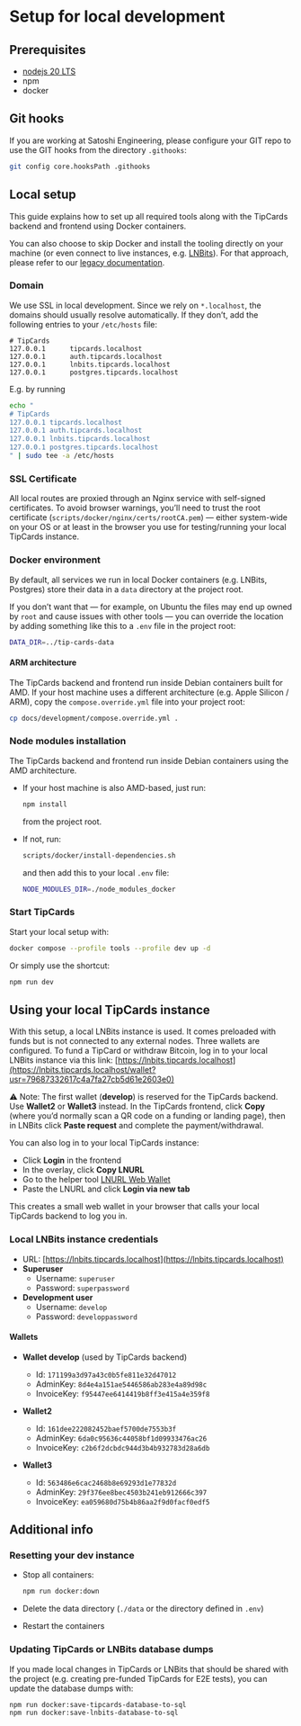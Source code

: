 # Setup for local development

## Prerequisites

- [nodejs 20 LTS](https://nodejs.org/en/)
- npm
- docker

## Git hooks

If you are working at Satoshi Engineering, please configure your GIT repo to use the GIT hooks from the directory `.githooks`:

```sh
git config core.hooksPath .githooks
```

## Local setup

This guide explains how to set up all required tools along with the TipCards backend and frontend using Docker containers.

You can also choose to skip Docker and install the tooling directly on your machine (or even connect to live instances, e.g. [LNBits](https://demo.lnbits.com/)). For that approach, please refer to our [legacy documentation](legacy-setup.md).

### Domain

We use SSL in local development. Since we rely on `*.localhost`, the domains should usually resolve automatically. If they don’t, add the following entries to your `/etc/hosts` file:

```text
# TipCards
127.0.0.1      tipcards.localhost
127.0.0.1      auth.tipcards.localhost
127.0.0.1      lnbits.tipcards.localhost
127.0.0.1      postgres.tipcards.localhost
```

E.g. by running

```sh
echo "
# TipCards
127.0.0.1 tipcards.localhost
127.0.0.1 auth.tipcards.localhost
127.0.0.1 lnbits.tipcards.localhost
127.0.0.1 postgres.tipcards.localhost
" | sudo tee -a /etc/hosts
```

### SSL Certificate

All local routes are proxied through an Nginx service with self-signed certificates. To avoid browser warnings, you’ll need to trust the root certificate (`scripts/docker/nginx/certs/rootCA.pem`) — either system-wide on your OS or at least in the browser you use for testing/running your local TipCards instance.

### Docker environment

By default, all services we run in local Docker containers (e.g. LNBits, Postgres) store their data in a `data` directory at the project root.  

If you don’t want that — for example, on Ubuntu the files may end up owned by `root` and cause issues with other tools — you can override the location by adding something like this to a `.env` file in the project root:

```sh
DATA_DIR=../tip-cards-data
```

#### ARM architecture

The TipCards backend and frontend run inside Debian containers built for AMD. If your host machine uses a different architecture (e.g. Apple Silicon / ARM), copy the `compose.override.yml` file into your project root:

```sh
cp docs/development/compose.override.yml .
```

### Node modules installation

The TipCards backend and frontend run inside Debian containers using the AMD architecture.

- If your host machine is also AMD-based, just run:

    ```sh
    npm install
    ```

    from the project root.

- If not, run:

    ```sh
    scripts/docker/install-dependencies.sh
    ```

    and then add this to your local `.env` file:

    ```sh
    NODE_MODULES_DIR=./node_modules_docker
    ```

### Start TipCards

Start your local setup with:

```sh
docker compose --profile tools --profile dev up -d
```

Or simply use the shortcut:

```sh
npm run dev
```

## Using your local TipCards instance

With this setup, a local LNBits instance is used. It comes preloaded with funds but is not connected to any external nodes.   Three wallets are configured. To fund a TipCard or withdraw Bitcoin, log in to your local LNBits instance via this link:   [https://lnbits.tipcards.localhost](https://lnbits.tipcards.localhost/wallet?usr=79687332617c4a7fa27cb5d61e2603e0)

⚠️ Note: The first wallet (**develop**) is reserved for the TipCards backend. Use **Wallet2** or **Wallet3** instead.   In the TipCards frontend, click **Copy** (where you’d normally scan a QR code on a funding or landing page), then in LNBits click **Paste request** and complete the payment/withdrawal.

You can also log in to your local TipCards instance:  

- Click **Login** in the frontend  
- In the overlay, click **Copy LNURL**  
- Go to the helper tool [LNURL Web Wallet](https://foss.tsp.tools/wallet)  
- Paste the LNURL and click **Login via new tab**  

This creates a small web wallet in your browser that calls your local TipCards backend to log you in.

### Local LNBits instance credentials

- URL: [https://lnbits.tipcards.localhost](https://lnbits.tipcards.localhost)  
- **Superuser**  
  - Username: `superuser`  
  - Password: `superpassword`  
- **Development user**  
  - Username: `develop`  
  - Password: `developpassword`  

#### Wallets

- **Wallet develop** (used by TipCards backend)  
  - Id: `171199a3d97a43c0b5fe811e32d47012`  
  - AdminKey: `8d4e4a151ae5446586ab283e4a89d98c`  
  - InvoiceKey: `f95447ee6414419b8ff3e415a4e359f8`  

- **Wallet2**  
  - Id: `161dee222082452baef5700de7553b3f`  
  - AdminKey: `6da0c95636c44058bf1d09933476ac26`  
  - InvoiceKey: `c2b6f2dcbdc944d3b4b932783d28a6db`  

- **Wallet3**  
  - Id: `563486e6cac2468b8e69293d1e77832d`  
  - AdminKey: `29f376ee8bec4503b241eb912666c397`  
  - InvoiceKey: `ea059680d75b4b86aa2f9d0facf0edf5`  

## Additional info

### Resetting your dev instance

- Stop all containers:

    ```sh
    npm run docker:down
    ```

- Delete the data directory (`./data` or the directory defined in `.env`)
- Restart the containers

### Updating TipCards or LNBits database dumps

If you made local changes in TipCards or LNBits that should be shared with the project (e.g. creating pre-funded TipCards for E2E tests), you can update the database dumps with:

```sh
npm run docker:save-tipcards-database-to-sql
npm run docker:save-lnbits-database-to-sql
```
